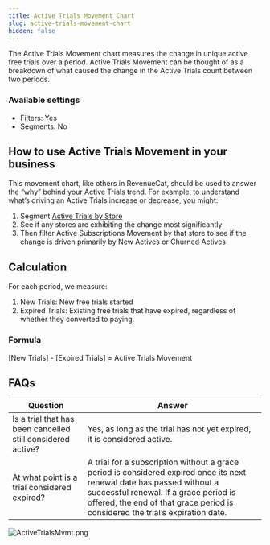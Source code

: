 ```yaml
---
title: Active Trials Movement Chart
slug: active-trials-movement-chart
hidden: false
---
```


The Active Trials Movement chart measures the change in unique active free trials over a period. Active Trials Movement can be thought of as a breakdown of what caused the change in the Active Trials count between two periods.

### Available settings

- Filters: Yes
- Segments: No

## How to use Active Trials Movement in your business

This movement chart, like others in RevenueCat, should be used to answer the “why” behind your Active Trials trend. For example, to understand what’s driving an Active Trials increase or decrease, you might:

1. Segment [Active Trials by Store](https://app.revenuecat.com/charts/trials?chart_type=Line&customer_lifetime=30%20days&range=Last%2090%20days&segment=store)
2. See if any stores are exhibiting the change most significantly
3. Then filter Active Subscriptions Movement by that store to see if the change is driven primarily by New Actives or Churned Actives

## Calculation

For each period, we measure:

1. New Trials: New free trials started
2. Expired Trials: Existing free trials that have expired, regardless of whether they converted to paying.

### Formula

[New Trials] - [Expired Trials] = Active Trials Movement

## FAQs

| Question                                                    | Answer                                                                                                                                                                                                                                            |
| ----------------------------------------------------------- | ------------------------------------------------------------------------------------------------------------------------------------------------------------------------------------------------------------------------------------------------- |
| Is a trial that has been cancelled still considered active? | Yes, as long as the trial has not yet expired, it is considered active.                                                                                                                                                                           |
| At what point is a trial considered expired?                | A trial for a subscription without a grace period is considered expired once its next renewal date has passed without a successful renewal. If a grace period is offered, the end of that grace period is considered the trial’s expiration date. |

![](/images/e5be9bd-ActiveTrialsMvmt_70c2b81757b335bd535c6f65717d6d53.png "ActiveTrialsMvmt.png")
